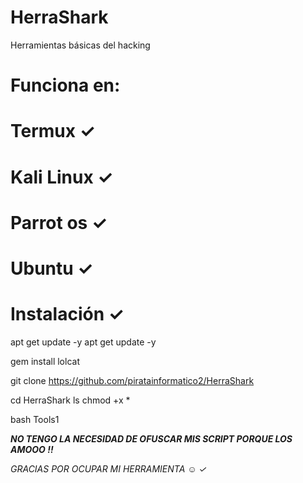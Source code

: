 # HerraShark
Herramientas básicas del hacking

Funciona en:
========
Termux ✓
========
Kali Linux ✓
==========
Parrot os ✓
==========
Ubuntu ✓
==========
Instalación ✓
==========

apt get update -y
apt get update -y

gem install lolcat

git clone https://github.com/piratainformatico2/HerraShark

cd HerraShark
ls
chmod +x *

bash Tools1

***NO TENGO LA NECESIDAD DE OFUSCAR MIS SCRIPT PORQUE
LOS AMOOO !!***

*GRACIAS POR OCUPAR MI HERRAMIENTA ☺️ ✓*
